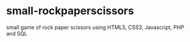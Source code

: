 # small-rockpaperscissors
small game of rock paper scissors using HTML5, CSS3, Javascript, PHP and SQL 


